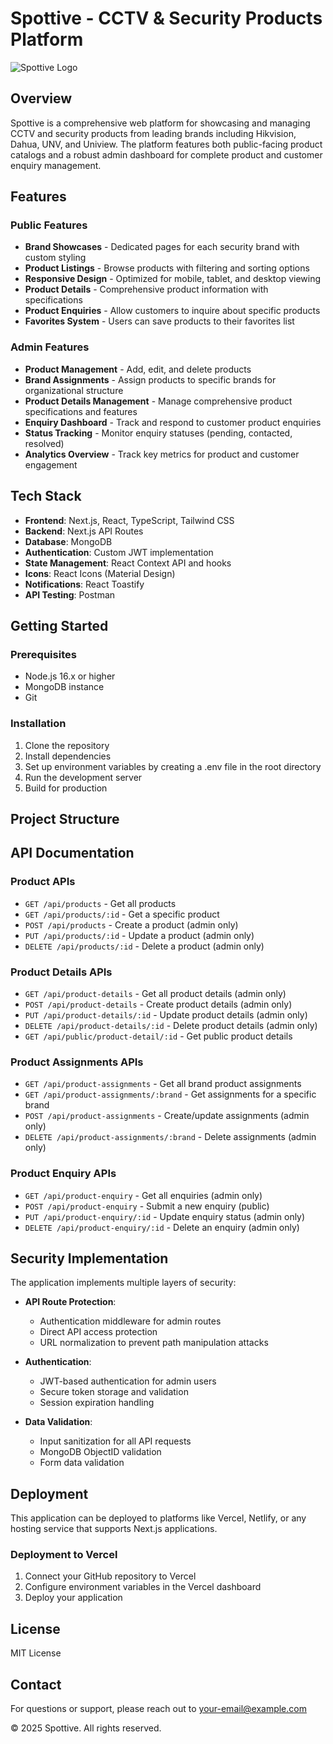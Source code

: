 # Spottive - CCTV & Security Products Platform

![Spottive Logo](/logo.png)

## Overview

Spottive is a comprehensive web platform for showcasing and managing CCTV and security products from leading brands including Hikvision, Dahua, UNV, and Uniview. The platform features both public-facing product catalogs and a robust admin dashboard for complete product and customer enquiry management.

## Features

### Public Features
- **Brand Showcases** - Dedicated pages for each security brand with custom styling
- **Product Listings** - Browse products with filtering and sorting options
- **Responsive Design** - Optimized for mobile, tablet, and desktop viewing
- **Product Details** - Comprehensive product information with specifications
- **Product Enquiries** - Allow customers to inquire about specific products
- **Favorites System** - Users can save products to their favorites list

### Admin Features
- **Product Management** - Add, edit, and delete products
- **Brand Assignments** - Assign products to specific brands for organizational structure
- **Product Details Management** - Manage comprehensive product specifications and features
- **Enquiry Dashboard** - Track and respond to customer product enquiries
- **Status Tracking** - Monitor enquiry statuses (pending, contacted, resolved)
- **Analytics Overview** - Track key metrics for product and customer engagement

## Tech Stack
- **Frontend**: Next.js, React, TypeScript, Tailwind CSS
- **Backend**: Next.js API Routes
- **Database**: MongoDB
- **Authentication**: Custom JWT implementation
- **State Management**: React Context API and hooks
- **Icons**: React Icons (Material Design)
- **Notifications**: React Toastify
- **API Testing**: Postman

## Getting Started

### Prerequisites
- Node.js 16.x or higher
- MongoDB instance
- Git

### Installation
1. Clone the repository
2. Install dependencies
3. Set up environment variables by creating a .env file in the root directory
4. Run the development server
5. Build for production

## Project Structure

## API Documentation

### Product APIs
- `GET /api/products` - Get all products
- `GET /api/products/:id` - Get a specific product
- `POST /api/products` - Create a product (admin only)
- `PUT /api/products/:id` - Update a product (admin only)
- `DELETE /api/products/:id` - Delete a product (admin only)

### Product Details APIs
- `GET /api/product-details` - Get all product details (admin only)
- `POST /api/product-details` - Create product details (admin only)
- `PUT /api/product-details/:id` - Update product details (admin only)
- `DELETE /api/product-details/:id` - Delete product details (admin only)
- `GET /api/public/product-detail/:id` - Get public product details

### Product Assignments APIs
- `GET /api/product-assignments` - Get all brand product assignments
- `GET /api/product-assignments/:brand` - Get assignments for a specific brand
- `POST /api/product-assignments` - Create/update assignments (admin only)
- `DELETE /api/product-assignments/:brand` - Delete assignments (admin only)

### Product Enquiry APIs
- `GET /api/product-enquiry` - Get all enquiries (admin only)
- `POST /api/product-enquiry` - Submit a new enquiry (public)
- `PUT /api/product-enquiry/:id` - Update enquiry status (admin only)
- `DELETE /api/product-enquiry/:id` - Delete an enquiry (admin only)

## Security Implementation
The application implements multiple layers of security:

- **API Route Protection**:

  - Authentication middleware for admin routes
  - Direct API access protection
  - URL normalization to prevent path manipulation attacks

- **Authentication**:

  - JWT-based authentication for admin users
  - Secure token storage and validation
  - Session expiration handling

- **Data Validation**:

  - Input sanitization for all API requests
  - MongoDB ObjectID validation
  - Form data validation

## Deployment
This application can be deployed to platforms like Vercel, Netlify, or any hosting service that supports Next.js applications.

### Deployment to Vercel
1. Connect your GitHub repository to Vercel
2. Configure environment variables in the Vercel dashboard
3. Deploy your application

## License
MIT License

## Contact
For questions or support, please reach out to your-email@example.com

© 2025 Spottive. All rights reserved.